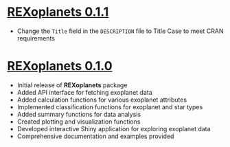 # [REXoplanets 0.1.1](https://github.com/JKolomanski/REXoplanets/releases/tag/v0.1.1)
* Change the `Title` field  in the `DESCRIPTION` file to Title Case to meet CRAN requirements

# [REXoplanets 0.1.0](https://github.com/JKolomanski/REXoplanets/releases/tag/v0.1.0)
* Initial release of **REXoplanets** package
* Added API interface for fetching exoplanet data
* Added calculation functions for various exoplanet attributes
* Implemented classification functions for exoplanet and star types
* Added summary functions for data analysis
* Created plotting and visualization functions
* Developed interactive Shiny application for exploring exoplanet data
* Comprehensive documentation and examples provided